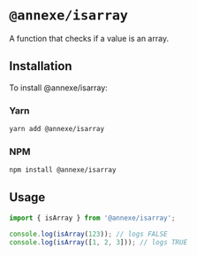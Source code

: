 # `@annexe/isarray`

A function that checks if a value is an array.

## Installation

To install @annexe/isarray:

### Yarn

```sh
yarn add @annexe/isarray
```

### NPM

```sh
npm install @annexe/isarray
```

## Usage

```ts
import { isArray } from '@annexe/isarray';

console.log(isArray(123)); // logs FALSE
console.log(isArray([1, 2, 3])); // logs TRUE
```
